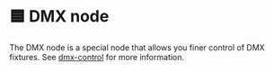 # 🟦 DMX node

The DMX node is a special node that allows you finer control of DMX fixtures. See [dmx-control](../dmx-control/ "mention") for more information.

